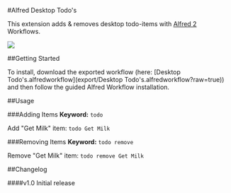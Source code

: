 #Alfred Desktop Todo's

This extension adds & removes desktop todo-items with [Alfred 2](http://alfredapp.com) Workflows.

![](https://raw.github.com/jrodl3r/alfred-desktop-todos/master/screenshot/keyword.png)


##Getting Started

To install, download the exported workflow (here: [Desktop Todo's.alfredworkflow](export/Desktop Todo's.alfredworkflow?raw=true)) and then follow the guided Alfred Workflow installation. 


##Usage

###Adding Items
**Keyword:** `todo`

Add "Get Milk" item: `todo Get Milk`

###Removing Items
**Keyword:** `todo remove`

Remove "Get Milk" item: `todo remove Get Milk`


##Changelog

####v1.0
Initial release

